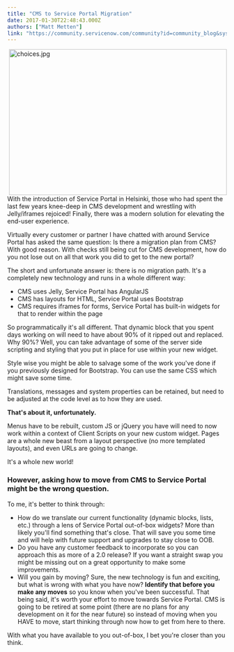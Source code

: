 ```yaml
---
title: "CMS to Service Portal Migration"
date: 2017-01-30T22:48:43.000Z
authors: ["Matt Metten"]
link: "https://community.servicenow.com/community?id=community_blog&sys_id=35ade2a9dbd0dbc01dcaf3231f96191e"
---
```

<p><img   alt="choices.jpg" class="image-1 jive-image" src="788a7731db90db048c8ef4621f9619fd.iix" style="width: 500px; height: 334px; float: right;"/>With the introduction of Service Portal in Helsinki, those who had spent the last few years knee-deep in CMS development and wrestling with Jelly/iframes rejoiced! Finally, there was a modern solution for elevating the end-user experience.</p><p></p><p>Virtually every customer or partner I have chatted with around Service Portal has asked the same question: Is there a migration plan from CMS? With good reason. With checks still being cut for CMS development, how do you not lose out on all that work you did to get to the new portal?</p><p></p><p>The short and unfortunate answer is: there is no migration path. It's a completely new technology and runs in a whole different way:</p><p></p><ul><li>CMS uses Jelly, Service Portal has AngularJS</li><li>CMS has layouts for HTML, Service Portal uses Bootstrap</li><li>CMS requires iframes for forms, Service Portal has built-in widgets for that to render within the page</li></ul><p></p><p>So programmatically it's all different. That dynamic block that you spent days working on will need to have about 90% of it ripped out and replaced. Why 90%? Well, you can take advantage of some of the server side scripting and styling that you put in place for use within your new widget.</p><p></p><p>Style wise you might be able to salvage some of the work you've done if you previously designed for Bootstrap. You can use the same CSS which might save some time.</p><p></p><p>Translations, messages and system properties can be retained, but need to be adjusted at the code level as to how they are used.</p><p></p><p><strong>That's about it, unfortunately.</strong></p><p></p><p>Menus have to be rebuilt, custom JS or jQuery you have will need to now work within a context of Client Scripts on your new custom widget. Pages are a whole new beast from a layout perspective (no more templated layouts), and even URLs are going to change.</p><p></p><p>It's a whole new world!</p><p></p><h3>However, asking how to move from CMS to Service Portal might be the wrong question.</h3><p></p><p>To me, it's better to think through:</p><p></p><ul><li>How do we translate our current functionality (dynamic blocks, lists, etc.) through a lens of Service Portal out-of-box widgets? More than likely you'll find something that's close. That will save you some time and will help with future support and upgrades to stay close to OOB.</li><li>Do you have any customer feedback to incorporate so you can approach this as more of a 2.0 release? If you want a straight swap you might be missing out on a great opportunity to make some improvements.</li><li>Will you gain by moving? Sure, the new technology is fun and exciting, but what is wrong with what you have now? <strong>Identify that before you make any moves</strong> so you know when you've been successful. That being said, it's worth your effort to move towards Service Portal. CMS is going to be retired at some point (there are no plans for any development on it for the near future) so instead of moving when you HAVE to move, start thinking through now how to get from here to there.</li></ul><p></p><p>With what you have available to you out-of-box, I bet you're closer than you think.</p>
